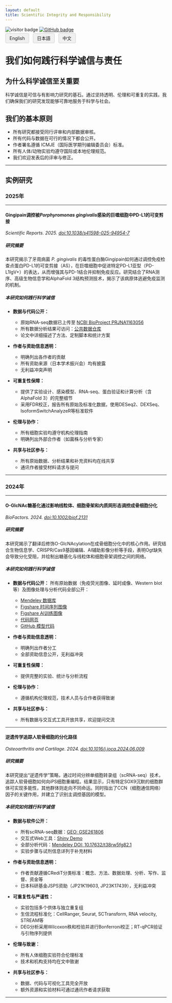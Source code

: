 ```yaml
---
layout: default
title: Scientific Integrity and Responsibility
---
```


<!-- Info Row: Visitor count + GitHub profile -->
<div style="margin-top: 10px; margin-bottom: 8px;">
  <img src="https://visitor-badge.laobi.icu/badge?page_id=labonom.github.io/sources/Open_Innovation_CH.html" alt="visitor badge"/>
  <a href="https://github.com/LabOnoM">
    <img src="https://img.shields.io/badge/GitHub-Profile-black?logo=github" alt="GitHub badge"/>
  </a>
</div>

<!-- Language Switch Row -->
<div>
  <a href="/sources/Scientific_Integrity_and_Responsibility.html" style="padding: 6px 12px; border: 1px solid #ccc; background-color: #f0f0f0; text-decoration: none; border-radius: 4px; margin-right: 8px;">English</a>
  <a href="/sources/Scientific_Integrity_and_Responsibility_JP.html" style="padding: 6px 12px; border: 1px solid #ccc; background-color: #f0f0f0; text-decoration: none; border-radius: 4px; margin-right: 8px;">日本語</a>
  <a href="/sources/Scientific_Integrity_and_Responsibility_CH.html" style="padding: 6px 12px; border: 1px solid #ccc; background-color: #f0f0f0; text-decoration: none; border-radius: 4px;">中文</a>
</div>

# 我们如何践行科学诚信与责任

## 为什么科学诚信至关重要

科学诚信是可信与有影响力研究的基石。通过坚持透明、伦理和可重复的实践，我们确保我们的研究发现能够可靠地服务于科学与社会。

## 我们的基本原则

- 所有研究都接受同行评审和内部数据审核。
- 所有代码与数据在可行的情况下都会公开。
- 作者署名遵循 ICMJE（国际医学期刊编辑委员会）标准。
- 所有人体/动物实验均遵守国际或本地伦理规范。
- 我们欢迎发表后的评审与修正。

---

## 实例研究

### 2025年

---

#### Gingipain调控被*Porphyromonas gingivalis*感染的巨噬细胞中PD-L1的可变剪接
*Scientific Reports. 2025. [doi:10.1038/s41598-025-94954-7](https://doi.org/10.1038/s41598-025-94954-7)*

##### 研究摘要

本研究揭示了牙周病菌 *P. gingivalis* 的毒性蛋白酶Gingipain如何通过调控免疫检查点蛋白PD-L1的可变剪接（AS），在巨噬细胞中促进特定PD-L1亚型（PD-L1IgV+）的表达，从而增强其与PD-1结合并抑制免疫反应。研究结合了RNA测序、高级生物信息学和AlphaFold 3结构预测技术，揭示了该病原体逃避免疫监测的机制。

##### 本研究如何践行科学诚信

- **数据与代码公开：**
  - 原始RNA-seq数据已上传至 [NCBI BioProject PRJNA1163056](https://www.ncbi.nlm.nih.gov/sra/?term=PRJNA1163056)
  - 所有数据分析结果可访问：[公共数据仓库](https://d3dcaz4rv8jgb4.cloudfront.net/)
  - 论文中详细描述了方法、定制脚本和统计方案

- **作者与资助信息透明：**
  - 明确列出各作者的贡献
  - 所有资助来源（日本学术振兴会）均有披露
  - 无利益冲突声明

- **可重复性保障：**
  - 提供了实验设计、感染模型、RNA-seq、蛋白验证和计算分析（含AlphaFold 3）的完整细节
  - 采用FDR校正，报告所有原始及标准化数据，使用DESeq2、DEXSeq、IsoformSwitchAnalyzeR等标准软件

- **伦理与协作：**
  - 所有细胞实验均遵守机构伦理指南
  - 明确列出外部合作者（如菌株与分析专家）

- **共享与社区参与：**
  - 所有原始数据、分析结果和补充资料均在线共享
  - 通讯作者接受材料请求与提问

---

### 2024年

---

#### O-GlcNAc糖基化通过影响线粒体、细胞骨架和内质网形态调控成骨细胞分化
*BioFactors. 2024. [doi:10.1002/biof.2131](https://doi.org/10.1002/biof.2131)*

##### 研究摘要

本研究揭示了翻译后修饰O-GlcNAcylation在成骨细胞分化中的核心作用。研究结合生物信息学、CRISPR/Cas9基因编辑、AI辅助影像分析等手段，表明Ogt缺失会导致分化受阻，并绘制出糖基化与线粒体和细胞骨架调控之间的网络。

##### 本研究如何践行科学诚信

- **数据与代码公开：**
  所有原始数据（免疫荧光图像、延时成像、Western blot等）及图像处理与分析代码全部公开：
  - [Mendeley 数据库](https://data.mendeley.com/datasets/5ybkzhyp8y/1)
  - [Figshare 时间序列图像](https://doi.org/10.6084/m9.figshare.25039688.v1)
  - [Figshare AI训练图像](https://doi.org/10.6084/m9.figshare.25039712.v1)
  - [代码网页](https://dndy5us1uro9a.cloudfront.net)
  - [GitHub 模型代码](https://github.com/wong-ziyi/pytorch_fnet)

- **作者与资助信息透明：**
  - 明确列出作者分工
  - 全部资助信息公开，无利益冲突

- **可重复性保障：**
  - 提供完整的实验、统计与分析流程

- **伦理与协作：**
  - 遵循机构伦理规范，技术人员与合作者获得致谢

- **共享与社区参与：**
  - 所有数据与交互式工具开放共享，欢迎提问交流

---

#### 逆遗传学追踪人软骨细胞的分化路径
*Osteoarthritis and Cartilage. 2024. [doi:10.1016/j.joca.2024.06.009](https://doi.org/10.1016/j.joca.2024.06.009)*

##### 研究摘要

本研究提出“逆遗传学”策略，通过时间分辨单细胞转录组（scRNA-seq）技术，追踪人软骨细胞如何向iPS细胞重编程。结果显示，只有特定SOX9沉默的细胞群体可实现多能性，其他群体则走向不同命运。同时指出了CCN（细胞通信网络）因子的关键作用，并建立了识别主调控基因的模型。

##### 本研究如何践行科学诚信

- **数据与软件公开：**
  - 所有scRNA-seq数据：[GEO: GSE261806](https://www.ncbi.nlm.nih.gov/geo/query/acc.cgi?acc=GSE261806)
  - 交互式Web工具：[Shiny Demo](https://dwll26k42dcbb.cloudfront.net/GEO_Hang2024/)
  - 全部分析代码：[Mendeley DOI: 10.17632/t38rw5fg82.1](https://data.mendeley.com/datasets/t38rw5fg82/1)
  - 实验步骤与试剂信息详列于补充材料

- **作者与资助信息透明：**
  - 作者贡献遵循CRediT分类标准：概念、方法、数据处理、分析、写作、监督、资金等
  - 日本科研基金JSPS资助（JP21K19603, JP23K17439），无利益冲突

- **可重复性与严谨性：**
  - 实验包括多个供体与独立重复组
  - 生信流程标准化：CellRanger, Seurat, SCTransform, RNA velocity, STREAM等
  - DEG分析采用Wilcoxon秩和检验并进行Bonferroni校正；RT-qPCR验证与引物序列提供

- **伦理与致谢：**
  - 所有人体细胞实验符合伦理标准
  - 技术和机构支持均在文中致谢

- **共享与社区参与：**
  - 数据、代码与可视化工具完全开放
  - 额外资源和实验材料可通过通讯作者请求获取

---

